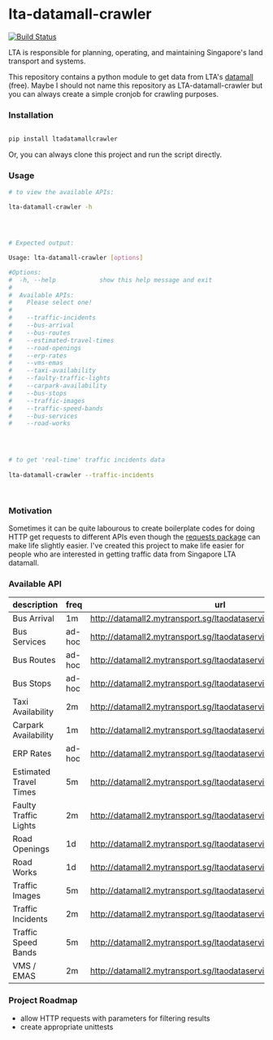 # lta-datamall-crawler

[![Build Status](https://travis-ci.org/hiimivantang/ltadatamallcrawler.svg?branch=master)](https://travis-ci.org/hiimivantang/ltadatamallcrawler)

LTA is responsible for planning, operating, and maintaining Singapore's land transport and systems.

This repository contains a python module to get data from LTA's [datamall][1] (free). Maybe I should not name this repository as LTA-datamall-crawler but you can always create a simple cronjob for crawling purposes.



### Installation

```python

pip install ltadatamallcrawler

```

Or, you can always clone this project and run the script directly.




### Usage

```bash
# to view the available APIs:

lta-datamall-crawler -h




# Expected output:

Usage: lta-datamall-crawler [options]

#Options:
#  -h, --help            show this help message and exit
#
#  Available APIs:
#    Please select one!
#
#    --traffic-incidents
#    --bus-arrival       
#    --bus-routes        
#    --estimated-travel-times
#    --road-openings     
#    --erp-rates         
#    --vms-emas          
#    --taxi-availability
#    --faulty-traffic-lights
#    --carpark-availability
#    --bus-stops         
#    --traffic-images    
#    --traffic-speed-bands
#    --bus-services      
#    --road-works 
 



# to get 'real-time' traffic incidents data 
 
lta-datamall-crawler --traffic-incidents

 
```




### Motivation

Sometimes it can be quite labourous to create boilerplate codes for doing HTTP get requests to different APIs even though the [requests package][2] can make life slightly easier. I've created this project to make life easier for people who are interested in getting traffic data from Singapore LTA datamall. 


### Available API

| description            | freq     | url                                                                 |
|------------------------|----------|---------------------------------------------------------------------| 
| Bus Arrival            | 1m       | http://datamall2.mytransport.sg/ltaodataservice/BusArrival          | 
| Bus Services           | ad-hoc   | http://datamall2.mytransport.sg/ltaodataservice/BusServices         | 
| Bus Routes             | ad-hoc   | http://datamall2.mytransport.sg/ltaodataservice/BusRoutes           | 
| Bus Stops              | ad-hoc   | http://datamall2.mytransport.sg/ltaodataservice/BusRoutes           |
| Taxi Availability      | 2m       | http://datamall2.mytransport.sg/ltaodataservice/Taxi-Availability   |
| Carpark Availability   | 1m       | http://datamall2.mytransport.sg/ltaodataservice/CarParkAvailability |
| ERP Rates              | ad-hoc   | http://datamall2.mytransport.sg/ltaodataservice/ERPRates            |
| Estimated Travel Times | 5m       | http://datamall2.mytransport.sg/ltaodataservice/EstTravelTimes      |
| Faulty Traffic Lights  | 2m       | http://datamall2.mytransport.sg/ltaodataservice/FaultyTrafficLights |
| Road Openings          | 1d       | http://datamall2.mytransport.sg/ltaodataservice/RoadOpenings        |
| Road Works             | 1d       | http://datamall2.mytransport.sg/ltaodataservice/RoadWorks           |
| Traffic Images         | 5m       | http://datamall2.mytransport.sg/ltaodataservice/Traffic-Images      |
| Traffic Incidents      | 2m       | http://datamall2.mytransport.sg/ltaodataservice/TrafficIncidents    |
| Traffic Speed Bands    | 5m       | http://datamall2.mytransport.sg/ltaodataservice/TrafficSpeedBands   |
| VMS / EMAS             | 2m       | http://datamall2.mytransport.sg/ltaodataservice/VMS                 |


[1]:https://www.mytransport.sg/content/mytransport/home/dataMall.html
[2]:https://pypi.python.org/pypi/requests/2.11.1



### Project Roadmap

* allow HTTP requests with parameters for filtering results
* create appropriate unittests
